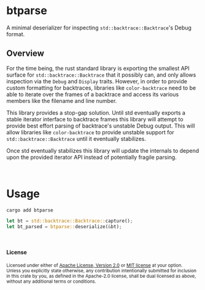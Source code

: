 btparse
=======

A minimal deserializer for inspecting `std::backtrace::Backtrace`'s Debug format.

## Overview

For the time being, the rust standard library is exporting the smallest API
surface for `std::backtrace::Backtrace` that it possibly can, and only allows
inspection via the `Debug` and `Display` traits. However, in order to provide
custom formatting for backtraces, libraries like `color-backtrace` need to be
able to iterate over the frames of a backtrace and access its various members
like the filename and line number.

This library provides a stop-gap solution. Until std eventually exports a
stable iterator interface to backtrace frames this library will attempt to
provide best effort parsing of backtrace's unstable Debug output. This will
allow libraries like `color-backtrace` to provide unstable support for
`std::backtrace::Backtrace` until it eventually stabilizes.

Once std eventually stabilizes this library will update the internals to depend
upon the provided iterator API instead of potentially fragile parsing.

<br>

# Usage

```
cargo add btparse
```

```rust
let bt = std::backtrace::Backtrace::capture();
let bt_parsed = btparse::deserialize(&bt);
```

<br>

#### License

<sup>
Licensed under either of <a href="LICENSE-APACHE">Apache License, Version
2.0</a> or <a href="LICENSE-MIT">MIT license</a> at your option.
</sup>

<br>

<sub>
Unless you explicitly state otherwise, any contribution intentionally submitted
for inclusion in this crate by you, as defined in the Apache-2.0 license, shall
be dual licensed as above, without any additional terms or conditions.
</sub>

